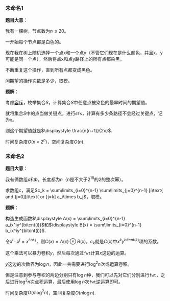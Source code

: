 ### 未命名1

**题目大意**：

我有一棵树，节点数为$n\le20$。 

一开始每个节点都是白色的。 

现在我在树上随机选择一个点x和一个点y（不管它们现在是什么颜色，并且x，y可能是同一个点），然后将点x和点y路径上的所有点都染黑。 

不断重复这个操作，直到所有点都变成黑色。

 问期望的操作次数是多少，取模。  

**题解**：

考虑[容斥](https://en.wikipedia.org/wiki/Maximum-minimums_identity)，枚举集合$S$，计算集合$S$中任意点被染色的最早时间的期望值。

就将集合$S$中的点当做关键点，进行`dfs`，计算有多少条路径不会经过关键点，记为$x$。

则这个期望值就是$\displaystyle \frac{n(n+1)}{2x}$.

时间复杂度$O(n\times2^n)$，空间复杂度$O(n)$.



### 未命名2

**题目大意**：

我有俩数组$a$和$b$，长度都为$n$（$n$是不大于$2^{18}$的$2$的整次幂）。

求数组$c$，满足$c_k = \sum\limits_{i=0}^{n-1} \sum\limits_{j=0}^{n-1} [i\text{ and }j=0][i\text{ or }j=k] a_i\times b_j$，取模。

**题解**：

构造生成函数$\displaystyle A(x) = \sum\limits_{i=0}^{n-1} a_ix^iy^{bitcnt(i)}$和$\displaystyle B(x) = \sum\limits_{i=0}^{n-1} b_ix^iy^{bitcnt(i)}$.

令$x^i \cdot x^j = x^{i\text{ or }j}$，则$C(x) = A(x) \otimes B(x)$，$c_k$就是$C(x)$中$x^ky^{bitcnt(k)}$项的系数。

这个乘法可以暴力卷积$y$，然后每次通过`fwt`计算$x$这边的运算。

$y$这边的次数界为$\log{n}$，因此一共需要进行$\log^2{n}$次或运算卷积。

但是注意到参与卷积的两边分别只有$\log{n}$种，我们可以先对它们分别进行`fwt`，之后进行$\log^2{n}$次点积运算，最后使用$\log{n}$次`fwt`逆运算即可。

时间复杂度$O(n\log^2{n})$，空间复杂度$O(n\log{n})$.